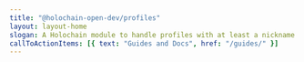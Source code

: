 ```yaml
---
title: "@holochain-open-dev/profiles"
layout: layout-home
slogan: A Holochain module to handle profiles with at least a nickname
callToActionItems: [{ text: "Guides and Docs", href: "/guides/" }]
---
```

